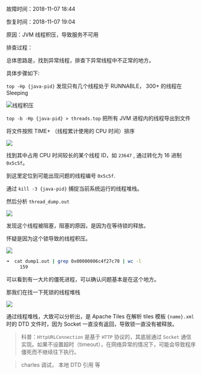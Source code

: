 

故障时间：2018-11-07 18:44

恢复时间：2018-11-07 19:04

原因：JVM 线程积压，导致服务不可用



排查过程：

总体思路是，找到异常线程，排查下异常线程中不正常的地方。

具体步骤如下:

`top -Hp {java-pid}` 发现只有几个线程处于 RUNNABLE， 300+ 的线程在 Sleeping

![线程积压](http://h.img.siblings.top/2018/11/07/threads_backlog_top_summary.png)

`top -b -Hp {java-pid} > threads.top`  把所有 JVM 进程内的线程导出到文件

将文件按照 TIME+ （线程累计使用的 CPU 时间）排序

![](http://h.img.siblings.top/2018/11/07/threads_backlog_sort_by_cpu_hold_time.png)



找到其中占用 CPU 时间较长的某个线程 ID，如 `23647` , 通过转化为 16 进制 `0x5c5f`。

到这里定位到可能出现问题的线程编号  `0x5c5f`.

通过 `kill -3 {java-pid}` 捕捉当前系统运行的线程堆栈。

然后分析 `thread_dump.out` 

![](http://h.img.siblings.top/2018/11/07/thread_dump_grep_info_001.png)



发现这个线程被阻塞，阻塞的原因，是因为在等待锁的释放。

怀疑是因为这个锁导致的线程积压。

![](http://h.img.siblings.top/2018/11/07/thead_dump_blocked_info_002.png)



```zsh
➜  cat dump1.out | grep 0x00000006c4f27c70 | wc -l
     159
```



可以看到有一大片的僵死进程，可以确认问题基本是在这个地方。



那我们在找一下死锁的线程堆栈

![](http://h.img.siblings.top/2018/11/07/thread_dump_locked_info_003.png)



通过线程堆栈，大致可以分析出，是 Apache Tiles 在解析 tiles 模板 `{name}.xml` 时的 DTD 文件时，因为 Socket 一直没有返回，导致锁一直没有被释放。

> 科普：`HttpURLConnection` 是基于 `HTTP` 协议的，其底层通过 `Socket` 通信实现。如果不设置超时（timeout），在网络异常的情况下，可能会导致程序僵死而不继续往下执行。



> charles 调试， 本地 DTD 引用 等